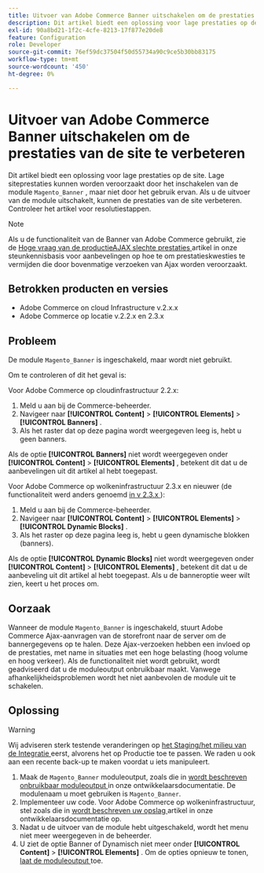 ```yaml
---
title: Uitvoer van Adobe Commerce Banner uitschakelen om de prestaties van de site te verbeteren
description: Dit artikel biedt een oplossing voor lage prestaties op de site. De lage plaatsprestaties kunnen worden veroorzaakt door de module &grave; Magento_Banner wordt toegelaten maar niet gebruikt. Als u de uitvoer van de module uitschakelt, kunnen de prestaties van de site verbeteren. Controleer het artikel voor resolutiestappen.
exl-id: 90a8bd21-1f2c-4cfe-8213-17f877e20de8
feature: Configuration
role: Developer
source-git-commit: 76ef59dc37504f50d55734a90c9ce5b30bb83175
workflow-type: tm+mt
source-wordcount: '450'
ht-degree: 0%

---
```


# Uitvoer van Adobe Commerce Banner uitschakelen om de prestaties van de site te verbeteren

Dit artikel biedt een oplossing voor lage prestaties op de site. Lage siteprestaties kunnen worden veroorzaakt door het inschakelen van de module `Magento_Banner` , maar niet door het gebruik ervan. Als u de uitvoer van de module uitschakelt, kunnen de prestaties van de site verbeteren. Controleer het artikel voor resolutiestappen.

>[!NOTE]
>
>Als u de functionaliteit van de Banner van Adobe Commerce gebruikt, zie de [ Hoge vraag van de productieAJAX slechte prestaties ](/help/troubleshooting/miscellaneous/high-throughput-ajax-requests-cause-poor-performance.md) artikel in onze steunkennisbasis voor aanbevelingen op hoe te om prestatieskwesties te vermijden die door bovenmatige verzoeken van Ajax worden veroorzaakt.

## Betrokken producten en versies

* Adobe Commerce on cloud Infrastructure v.2.x.x
* Adobe Commerce op locatie v.2.2.x en 2.3.x

## Probleem

De module `Magento_Banner` is ingeschakeld, maar wordt niet gebruikt.

Om te controleren of dit het geval is:

Voor Adobe Commerce op cloudinfrastructuur 2.2.x:

1. Meld u aan bij de Commerce-beheerder.
1. Navigeer naar **[!UICONTROL Content]** > **[!UICONTROL Elements]** > **[!UICONTROL Banners]** .
1. Als het raster dat op deze pagina wordt weergegeven leeg is, hebt u geen banners.

Als de optie **[!UICONTROL Banners]** niet wordt weergegeven onder **[!UICONTROL Content]** > **[!UICONTROL Elements]** , betekent dit dat u de aanbevelingen uit dit artikel al hebt toegepast.

Voor Adobe Commerce op wolkeninfrastructuur 2.3.x en nieuwer (de functionaliteit werd anders genoemd [ in v 2.3.x ](https://commerce-docs.github.io/devdocs-archive/2.3/guides/v2.3/release-notes/ReleaseNotes2.3.0Commerce.html#banner-now-dynamic-block)):

1. Meld u aan bij de Commerce-beheerder.
1. Navigeer naar **[!UICONTROL Content]** > **[!UICONTROL Elements]** > **[!UICONTROL Dynamic Blocks]** .
1. Als het raster op deze pagina leeg is, hebt u geen dynamische blokken (banners).

Als de optie **[!UICONTROL Dynamic Blocks]** niet wordt weergegeven onder **[!UICONTROL Content]** > **[!UICONTROL Elements]** , betekent dit dat u de aanbeveling uit dit artikel al hebt toegepast. Als u de banneroptie weer wilt zien, keert u het proces om.

## Oorzaak

Wanneer de module `Magento_Banner` is ingeschakeld, stuurt Adobe Commerce Ajax-aanvragen van de storefront naar de server om de bannergegevens op te halen. Deze Ajax-verzoeken hebben een invloed op de prestaties, met name in situaties met een hoge belasting (hoog volume en hoog verkeer). Als de functionaliteit niet wordt gebruikt, wordt geadviseerd dat u de moduleoutput onbruikbaar maakt. Vanwege afhankelijkheidsproblemen wordt het niet aanbevolen de module uit te schakelen.

## Oplossing

>[!WARNING]
>
>Wij adviseren sterk testende veranderingen op [ het Staging/het milieu van de Integratie ](/help/announcements/adobe-commerce-announcements/integration-environment-enhancement-request-pro-and-starter.md) eerst, alvorens het op Productie toe te passen. We raden u ook aan een recente back-up te maken voordat u iets manipuleert.

1. Maak de `Magento_Banner` moduleoutput, zoals die in [ wordt beschreven onbruikbaar moduleoutput ](https://experienceleague.adobe.com/en/docs/commerce-operations/configuration-guide/files/disable-module-output) in onze ontwikkelaarsdocumentatie. De modulenaam u moet gebruiken is `Magento_Banner`.
1. Implementeer uw code. Voor Adobe Commerce op wolkeninfrastructuur, stel zoals die in [ wordt beschreven uw opslag ](https://experienceleague.adobe.com/en/docs/commerce-cloud-service/user-guide/develop/deploy/staging-production) artikel in onze ontwikkelaarsdocumentatie op.
1. Nadat u de uitvoer van de module hebt uitgeschakeld, wordt het menu niet meer weergegeven in de beheerder.
1. U ziet de optie Banner of Dynamisch niet meer onder **[!UICONTROL Content]** > **[!UICONTROL Elements]** . Om de opties opnieuw te tonen, [ laat de moduleoutput ](https://experienceleague.adobe.com/en/docs/commerce-operations/configuration-guide/files/disable-module-output?lang=en#disable-module-output-in-a-simple-deployment) toe.

